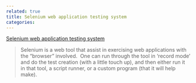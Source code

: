 ```yaml
---
related: true
title: Selenium web application testing system
categories: 
---
```

[Selenium web application testing system][1]

> Selenium is a web tool that assist in exercising web applications with the
&#8220;browser&#8221; involved.  One can run through the tool in &#8216;record
mode&#8217; and do the test creation (with a little touch up), and then either
run it in that tool, a script runner, or a custom program (that it will help
make).

[1]: http://seleniumhq.org/

